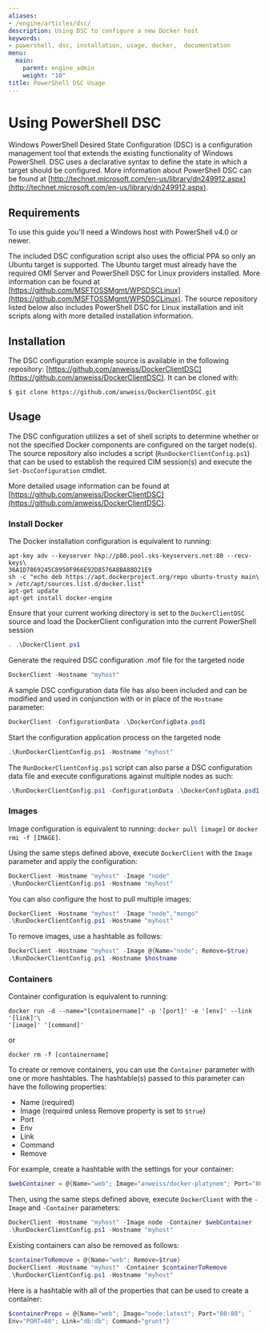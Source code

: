 ```yaml
---
aliases:
- /engine/articles/dsc/
description: Using DSC to configure a new Docker host
keywords:
- powershell, dsc, installation, usage, docker,  documentation
menu:
  main:
    parent: engine_admin
    weight: "10"
title: PowerShell DSC Usage
---
```


# Using PowerShell DSC

Windows PowerShell Desired State Configuration (DSC) is a configuration
management tool that extends the existing functionality of Windows PowerShell.
DSC uses a declarative syntax to define the state in which a target should be
configured. More information about PowerShell DSC can be found at
[http://technet.microsoft.com/en-us/library/dn249912.aspx](http://technet.microsoft.com/en-us/library/dn249912.aspx).

## Requirements

To use this guide you'll need a Windows host with PowerShell v4.0 or newer.

The included DSC configuration script also uses the official PPA so
only an Ubuntu target is supported. The Ubuntu target must already have the
required OMI Server and PowerShell DSC for Linux providers installed. More
information can be found at [https://github.com/MSFTOSSMgmt/WPSDSCLinux](https://github.com/MSFTOSSMgmt/WPSDSCLinux).
The source repository listed below also includes PowerShell DSC for Linux
installation and init scripts along with more detailed installation information.

## Installation

The DSC configuration example source is available in the following repository:
[https://github.com/anweiss/DockerClientDSC](https://github.com/anweiss/DockerClientDSC). It can be cloned with:

    $ git clone https://github.com/anweiss/DockerClientDSC.git

## Usage

The DSC configuration utilizes a set of shell scripts to determine whether or
not the specified Docker components are configured on the target node(s). The
source repository also includes a script (`RunDockerClientConfig.ps1`) that can
be used to establish the required CIM session(s) and execute the
`Set-DscConfiguration` cmdlet.

More detailed usage information can be found at
[https://github.com/anweiss/DockerClientDSC](https://github.com/anweiss/DockerClientDSC).

### Install Docker
The Docker installation configuration is equivalent to running:

```
apt-key adv --keyserver hkp://p80.pool.sks-keyservers.net:80 --recv-keys\
36A1D7869245C8950F966E92D8576A8BA88D21E9
sh -c "echo deb https://apt.dockerproject.org/repo ubuntu-trusty main\
> /etc/apt/sources.list.d/docker.list"
apt-get update
apt-get install docker-engine
```

Ensure that your current working directory is set to the `DockerClientDSC`
source and load the DockerClient configuration into the current PowerShell
session

```powershell
. .\DockerClient.ps1
```

Generate the required DSC configuration .mof file for the targeted node

```powershell
DockerClient -Hostname "myhost"
```

A sample DSC configuration data file has also been included and can be modified
and used in conjunction with or in place of the `Hostname` parameter:

```powershell
DockerClient -ConfigurationData .\DockerConfigData.psd1
```

Start the configuration application process on the targeted node

```powershell
.\RunDockerClientConfig.ps1 -Hostname "myhost"
```

The `RunDockerClientConfig.ps1` script can also parse a DSC configuration data
file and execute configurations against multiple nodes as such:

```powershell
.\RunDockerClientConfig.ps1 -ConfigurationData .\DockerConfigData.psd1
```

### Images
Image configuration is equivalent to running: `docker pull [image]` or
`docker rmi -f [IMAGE]`.

Using the same steps defined above, execute `DockerClient` with the `Image`
parameter and apply the configuration:

```powershell
DockerClient -Hostname "myhost" -Image "node"
.\RunDockerClientConfig.ps1 -Hostname "myhost"
```

You can also configure the host to pull multiple images:

```powershell
DockerClient -Hostname "myhost" -Image "node","mongo"
.\RunDockerClientConfig.ps1 -Hostname "myhost"
```

To remove images, use a hashtable as follows:

```powershell
DockerClient -Hostname "myhost" -Image @{Name="node"; Remove=$true}
.\RunDockerClientConfig.ps1 -Hostname $hostname
```

### Containers
Container configuration is equivalent to running:

```
docker run -d --name="[containername]" -p '[port]' -e '[env]' --link '[link]'\
'[image]' '[command]'
```
or

```
docker rm -f [containername]
```

To create or remove containers, you can use the `Container` parameter with one
or more hashtables. The hashtable(s) passed to this parameter can have the
following properties:

- Name (required)
- Image (required unless Remove property is set to `$true`)
- Port
- Env
- Link
- Command
- Remove

For example, create a hashtable with the settings for your container:

```powershell
$webContainer = @{Name="web"; Image="anweiss/docker-platynem"; Port="80:80"}
```

Then, using the same steps defined above, execute
`DockerClient` with the `-Image` and `-Container` parameters:

```powershell
DockerClient -Hostname "myhost" -Image node -Container $webContainer
.\RunDockerClientConfig.ps1 -Hostname "myhost"
```

Existing containers can also be removed as follows:

```powershell
$containerToRemove = @{Name="web"; Remove=$true}
DockerClient -Hostname "myhost" -Container $containerToRemove
.\RunDockerClientConfig.ps1 -Hostname "myhost"
```

Here is a hashtable with all of the properties that can be used to create a
container:

```powershell
$containerProps = @{Name="web"; Image="node:latest"; Port="80:80"; `
Env="PORT=80"; Link="db:db"; Command="grunt"}
```

